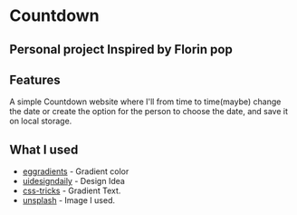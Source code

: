 # Countdown
## Personal project Inspired by Florin pop

## Features

A simple Countdown website where I'll from time to time(maybe) change the date or create the option for the person to choose the date, and save it on local storage.

## What I used
- [eggradients](eggradients.com) - Gradient color
- [uidesigndaily](https://www.uidesigndaily.com/posts/photoshop-countdown-timer-day-165) - Design Idea
- [css-tricks](https://css-tricks.com/snippets/css/gradient-text/) - Gradient Text.
- [unsplash](https://unsplash.com/photos/B3l0g6HLxr8) - Image I used.

 
